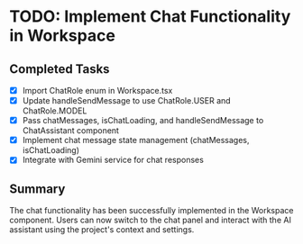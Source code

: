 # TODO: Implement Chat Functionality in Workspace

## Completed Tasks
- [x] Import ChatRole enum in Workspace.tsx
- [x] Update handleSendMessage to use ChatRole.USER and ChatRole.MODEL
- [x] Pass chatMessages, isChatLoading, and handleSendMessage to ChatAssistant component
- [x] Implement chat message state management (chatMessages, isChatLoading)
- [x] Integrate with Gemini service for chat responses

## Summary
The chat functionality has been successfully implemented in the Workspace component. Users can now switch to the chat panel and interact with the AI assistant using the project's context and settings.
